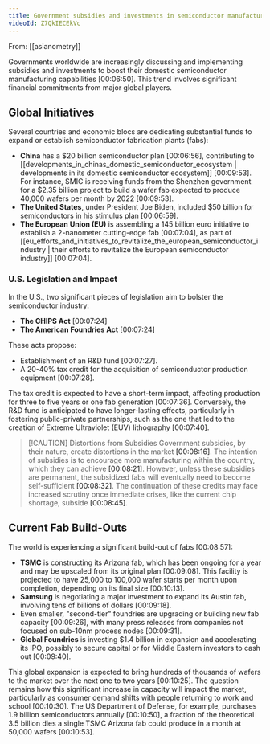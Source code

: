 ```yaml
---
title: Government subsidies and investments in semiconductor manufacturing
videoId: Z7QkIECEkVc
---
```


From: [[asianometry]] <br/> 

Governments worldwide are increasingly discussing and implementing subsidies and investments to boost their domestic semiconductor manufacturing capabilities <a class="yt-timestamp" data-t="00:06:50">[00:06:50]</a>. This trend involves significant financial commitments from major global players.

## Global Initiatives

Several countries and economic blocs are dedicating substantial funds to expand or establish semiconductor fabrication plants (fabs):
*   **China** has a $20 billion semiconductor plan <a class="yt-timestamp" data-t="00:06:56">[00:06:56]</a>, contributing to [[developments_in_chinas_domestic_semiconductor_ecosystem | developments in its domestic semiconductor ecosystem]] <a class="yt-timestamp" data-t="00:09:53">[00:09:53]</a>. For instance, SMIC is receiving funds from the Shenzhen government for a $2.35 billion project to build a wafer fab expected to produce 40,000 wafers per month by 2022 <a class="yt-timestamp" data-t="00:09:53">[00:09:53]</a>.
*   **The United States**, under President Joe Biden, included $50 billion for semiconductors in his stimulus plan <a class="yt-timestamp" data-t="00:06:59">[00:06:59]</a>.
*   **The European Union (EU)** is assembling a 145 billion euro initiative to establish a 2-nanometer cutting-edge fab <a class="yt-timestamp" data-t="00:07:04">[00:07:04]</a>, as part of [[eu_efforts_and_initiatives_to_revitalize_the_european_semiconductor_industry | their efforts to revitalize the European semiconductor industry]] <a class="yt-timestamp" data-t="00:07:04">[00:07:04]</a>.

### U.S. Legislation and Impact

In the U.S., two significant pieces of legislation aim to bolster the semiconductor industry:
*   **The CHIPS Act** <a class="yt-timestamp" data-t="00:07:24">[00:07:24]</a>
*   **The American Foundries Act** <a class="yt-timestamp" data-t="00:07:24">[00:07:24]</a>

These acts propose:
*   Establishment of an R&D fund <a class="yt-timestamp" data-t="00:07:27">[00:07:27]</a>.
*   A 20-40% tax credit for the acquisition of semiconductor production equipment <a class="yt-timestamp" data-t="00:07:28">[00:07:28]</a>.

The tax credit is expected to have a short-term impact, affecting production for three to five years or one fab generation <a class="yt-timestamp" data-t="00:07:36">[00:07:36]</a>. Conversely, the R&D fund is anticipated to have longer-lasting effects, particularly in fostering public-private partnerships, such as the one that led to the creation of Extreme Ultraviolet (EUV) lithography <a class="yt-timestamp" data-t="00:07:40">[00:07:40]</a>.

> [!CAUTION] Distortions from Subsidies
> Government subsidies, by their nature, create distortions in the market <a class="yt-timestamp" data-t="00:08:16">[00:08:16]</a>. The intention of subsidies is to encourage more manufacturing within the country, which they can achieve <a class="yt-timestamp" data-t="00:08:21">[00:08:21]</a>. However, unless these subsidies are permanent, the subsidized fabs will eventually need to become self-sufficient <a class="yt-timestamp" data-t="00:08:32">[00:08:32]</a>. The continuation of these credits may face increased scrutiny once immediate crises, like the current chip shortage, subside <a class="yt-timestamp" data-t="00:08:45">[00:08:45]</a>.

## Current Fab Build-Outs

The world is experiencing a significant build-out of fabs <a class="yt-timestamp" data-t="00:08:57">[00:08:57]</a>:
*   **TSMC** is constructing its Arizona fab, which has been ongoing for a year and may be upscaled from its original plan <a class="yt-timestamp" data-t="00:09:08">[00:09:08]</a>. This facility is projected to have 25,000 to 100,000 wafer starts per month upon completion, depending on its final size <a class="yt-timestamp" data-t="00:10:13">[00:10:13]</a>.
*   **Samsung** is negotiating a major investment to expand its Austin fab, involving tens of billions of dollars <a class="yt-timestamp" data-t="00:09:18">[00:09:18]</a>.
*   Even smaller, "second-tier" foundries are upgrading or building new fab capacity <a class="yt-timestamp" data-t="00:09:26">[00:09:26]</a>, with many press releases from companies not focused on sub-10nm process nodes <a class="yt-timestamp" data-t="00:09:31">[00:09:31]</a>.
*   **Global Foundries** is investing $1.4 billion in expansion and accelerating its IPO, possibly to secure capital or for Middle Eastern investors to cash out <a class="yt-timestamp" data-t="00:09:40">[00:09:40]</a>.

This global expansion is expected to bring hundreds of thousands of wafers to the market over the next one to two years <a class="yt-timestamp" data-t="00:10:25">[00:10:25]</a>. The question remains how this significant increase in capacity will impact the market, particularly as consumer demand shifts with people returning to work and school <a class="yt-timestamp" data-t="00:10:30">[00:10:30]</a>. The US Department of Defense, for example, purchases 1.9 billion semiconductors annually <a class="yt-timestamp" data-t="00:10:50">[00:10:50]</a>, a fraction of the theoretical 3.5 billion dies a single TSMC Arizona fab could produce in a month at 50,000 wafers <a class="yt-timestamp" data-t="00:10:53">[00:10:53]</a>.